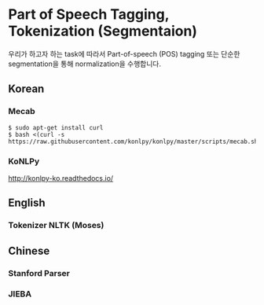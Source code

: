 # Part of Speech Tagging, Tokenization (Segmentaion)

우리가 하고자 하는 task에 따라서 Part-of-speech (POS) tagging 또는 단순한 segmentation을 통해 normalization을 수행합니다.

## Korean

### Mecab

```console
$ sudo apt-get install curl
$ bash <(curl -s https://raw.githubusercontent.com/konlpy/konlpy/master/scripts/mecab.sh)
```

### KoNLPy

http://konlpy-ko.readthedocs.io/



## English 

### Tokenizer NLTK (Moses)

## Chinese

### Stanford Parser

### JIEBA